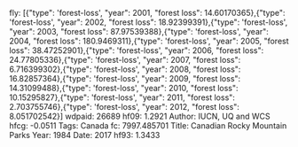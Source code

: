 fly: [{"type": 'forest-loss', "year": 2001, "forest loss": 14.60170365},{"type": 'forest-loss', "year": 2002, "forest loss": 18.92399391},{"type": 'forest-loss', "year": 2003, "forest loss": 87.97539388},{"type": 'forest-loss', "year": 2004, "forest loss": 180.9469311},{"type": 'forest-loss', "year": 2005, "forest loss": 38.47252901},{"type": 'forest-loss', "year": 2006, "forest loss": 24.77805336},{"type": 'forest-loss', "year": 2007, "forest loss": 6.716399302},{"type": 'forest-loss', "year": 2008, "forest loss": 16.82857364},{"type": 'forest-loss', "year": 2009, "forest loss": 14.31099488},{"type": 'forest-loss', "year": 2010, "forest loss": 10.15295827},{"type": 'forest-loss', "year": 2011, "forest loss": 2.703755746},{"type": 'forest-loss', "year": 2012, "forest loss": 8.051702542}]
wdpaid: 26689
hf09: 1.2921
Author: IUCN, UQ and WCS
hfcg: -0.0511
Tags: Canada
fc: 7997.485701
Title: Canadian Rocky Mountain Parks
Year: 1984
Date: 2017
hf93: 1.3433
